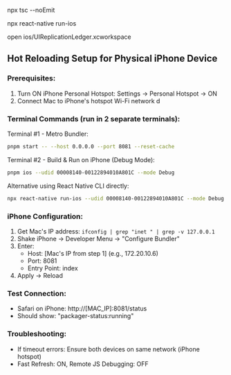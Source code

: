  npx tsc --noEmit

 npx react-native run-ios

open ios/UIReplicationLedger.xcworkspace

## Hot Reloading Setup for Physical iPhone Device

### Prerequisites:
1. Turn ON iPhone Personal Hotspot: Settings → Personal Hotspot → ON
2. Connect Mac to iPhone's hotspot Wi-Fi network
d
### Terminal Commands (run in 2 separate terminals):

Terminal #1 - Metro Bundler:
```bash
pnpm start -- --host 0.0.0.0 --port 8081 --reset-cache
```

Terminal #2 - Build & Run on iPhone (Debug Mode):
```bash
pnpm ios --udid 00008140-00122894010A801C --mode Debug
```

Alternative using React Native CLI directly:
```bash
npx react-native run-ios --udid 00008140-00122894010A801C --mode Debug
```

### iPhone Configuration:
1. Get Mac's IP address: `ifconfig | grep "inet " | grep -v 127.0.0.1`
2. Shake iPhone → Developer Menu → "Configure Bundler"
3. Enter:
   - Host: [Mac's IP from step 1] (e.g., 172.20.10.6)
   - Port: 8081
   - Entry Point: index
4. Apply → Reload

### Test Connection:
- Safari on iPhone: http://[MAC_IP]:8081/status
- Should show: "packager-status:running"

### Troubleshooting:
- If timeout errors: Ensure both devices on same network (iPhone hotspot)
- Fast Refresh: ON, Remote JS Debugging: OFF